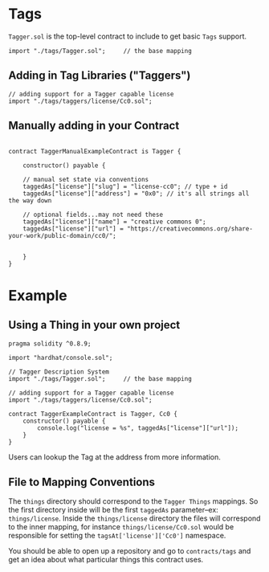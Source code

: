 # Tags

`Tagger.sol` is the top-level contract to include to get basic `Tags` support.

```
import "./tags/Tagger.sol";     // the base mapping
```

## Adding in Tag Libraries ("Taggers")

```
// adding support for a Tagger capable license
import "./tags/taggers/license/Cc0.sol";  
```

## Manually adding in your Contract

```

contract TaggerManualExampleContract is Tagger {

    constructor() payable {

    // manual set state via conventions
    taggedAs["license"]["slug"] = "license-cc0"; // type + id
    taggedAs["license"]["address"] = "0x0"; // it's all strings all the way down

    // optional fields...may not need these
    taggedAs["license"]["name"] = "creative commons 0";
    taggedAs["license"]["url"] = "https://creativecommons.org/share-your-work/public-domain/cc0/";


    }
}

```

# Example 

## Using a Thing in your own project

```
pragma solidity ^0.8.9;

import "hardhat/console.sol";

// Tagger Description System
import "./tags/Tagger.sol";     // the base mapping

// adding support for a Tagger capable license
import "./tags/taggers/license/Cc0.sol";  

contract TaggerExampleContract is Tagger, Cc0 {
    constructor() payable {
        console.log("license = %s", taggedAs["license"]["url"]);
    }
}
```

Users can lookup the Tag at the address from more information.


## File to Mapping Conventions

The `things` directory should correspond to the `Tagger Things` mappings. So the first directory inside will be the first `taggedAs` parameter–ex: `things/license`. Inside the `things/license` directory the files will correspond to the inner mapping, for instance `things/license/Cc0.sol` would be responsible for setting the `tagsAt['license']['Cc0']` namespace.

You should be able to open up a repository and go to `contracts/tags` and get an idea about what particular things this contract uses.

